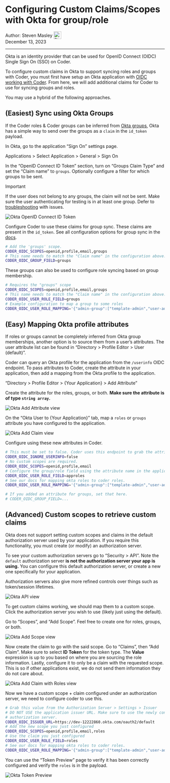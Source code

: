 # Configuring Custom Claims/Scopes with Okta for group/role

<div style="pad: 0px; margin: 0px;">
  <span style="vertical-align:middle;">Author: </span>
  <a href="https://github.com/Emyrk" style="text-decoration: none; color: inherit; margin-bottom: 0px;">
    <span style="vertical-align:middle;">Steven Masley</span>
    <img src="https://avatars.githubusercontent.com/u/5446298?v=4" alt="Steven Masley" width="24px" height="24px" style="vertical-align:middle; margin: 0px;"/>
  </a>
</div>
December 13, 2023

---

Okta is an identity provider that can be used for OpenID Connect (OIDC) Single
Sign On (SSO) on Coder.

To configure custom claims in Okta to support syncing roles and groups with
Coder, you must first have setup an Okta application with
[OIDC working with Coder](../admin/users/oidc-auth.md).
From here, we will add additional claims for Coder to use for syncing groups and
roles.

You may use a hybrid of the following approaches.

## (Easiest) Sync using Okta Groups

If the Coder roles & Coder groups can be inferred from
[Okta groups](https://help.okta.com/en-us/content/topics/users-groups-profiles/usgp-about-groups.htm),
Okta has a simple way to send over the groups as a `claim` in the `id_token`
payload.

In Okta, go to the application “Sign On” settings page.

Applications > Select Application > General > Sign On

In the “OpenID Connect ID Token” section, turn on “Groups Claim Type” and set
the “Claim name” to `groups`. Optionally configure a filter for which groups to
be sent.

> [!IMPORTANT]
> If the user does not belong to any groups, the claim will not be sent. Make
> sure the user authenticating for testing is in at least one group. Defer to
> [troubleshooting](../admin/users/index.md) with issues.

![Okta OpenID Connect ID Token](../images/guides/okta/oidc_id_token.png)

Configure Coder to use these claims for group sync. These claims are present in
the `id_token`. See all configuration options for group sync in the
[docs](https://coder.com/docs/admin/auth#group-sync-enterprise).

```bash
# Add the 'groups' scope.
CODER_OIDC_SCOPES=openid,profile,email,groups
# This name needs to match the "Claim name" in the configuration above.
CODER_OIDC_GROUP_FIELD=groups
```

These groups can also be used to configure role syncing based on group
membership.

```bash
# Requires the "groups" scope
CODER_OIDC_SCOPES=openid,profile,email,groups
# This name needs to match the "Claim name" in the configuration above.
CODER_OIDC_USER_ROLE_FIELD=groups
# Example configuration to map a group to some roles
CODER_OIDC_USER_ROLE_MAPPING='{"admin-group":["template-admin","user-admin"]}'
```

## (Easy) Mapping Okta profile attributes

If roles or groups cannot be completely inferred from Okta group memberships,
another option is to source them from a user’s attributes. The user attribute
list can be found in “Directory > Profile Editor > User (default)”.

Coder can query an Okta profile for the application from the `/userinfo` OIDC
endpoint. To pass attributes to Coder, create the attribute in your application,
then add a mapping from the Okta profile to the application.

“Directory > Profile Editor > {Your Application} > Add Attribute”

Create the attribute for the roles, groups, or both. **Make sure the attribute
is of type `string array`.**

![Okta Add Attribute view](../images/guides/okta/add_attribute.png)

On the “Okta User to {Your Application}” tab, map a `roles` or `groups`
attribute you have configured to the application.

![Okta Add Claim view](../images/guides/okta/add_claim.png)

Configure using these new attributes in Coder.

```bash
# This must be set to false. Coder uses this endpoint to grab the attributes.
CODER_OIDC_IGNORE_USERINFO=false
# No custom scopes are required.
CODER_OIDC_SCOPES=openid,profile,email
# Configure the group/role field using the attribute name in the application.
CODER_OIDC_USER_ROLE_FIELD=approles
# See our docs for mapping okta roles to coder roles.
CODER_OIDC_USER_ROLE_MAPPING='{"admin-group":["template-admin","user-admin"]}'

# If you added an attribute for groups, set that here.
# CODER_OIDC_GROUP_FIELD=...
```

## (Advanced) Custom scopes to retrieve custom claims

Okta does not support setting custom scopes and claims in the default
authorization server used by your application. If you require this
functionality, you must create (or modify) an authorization server.

To see your custom authorization servers go to “Security > API”. Note the
`default` authorization server **is not the authorization server your app is
using.** You can configure this default authorization server, or create a new
one specifically for your application.

Authorization servers also give more refined controls over things such as
token/session lifetimes.

![Okta API view](../images/guides/okta/api_view.png)

To get custom claims working, we should map them to a custom scope. Click the
authorization server you wish to use (likely just using the default).

Go to “Scopes”, and “Add Scope”. Feel free to create one for roles, groups, or
both.

![Okta Add Scope view](../images/guides/okta/add_scope.png)

Now create the claim to go with the said scope. Go to “Claims”, then “Add
Claim”. Make sure to select **ID Token** for the token type. The **Value**
expression is up to you based on where you are sourcing the role information.
Lastly, configure it to only be a claim with the requested scope. This is so if
other applications exist, we do not send them information they do not care
about.

![Okta Add Claim with Roles view](../images/guides/okta/add_claim_with_roles.png)

Now we have a custom scope + claim configured under an authorization server, we
need to configure coder to use this.

```bash
# Grab this value from the Authorization Server > Settings > Issuer
# DO NOT USE the application issuer URL. Make sure to use the newly configured
# authorization server.
CODER_OIDC_ISSUER_URL=https://dev-12222860.okta.com/oauth2/default
# Add the new scope you just configured
CODER_OIDC_SCOPES=openid,profile,email,roles
# Use the claim you just configured
CODER_OIDC_USER_ROLE_FIELD=roles
# See our docs for mapping okta roles to coder roles.
CODER_OIDC_USER_ROLE_MAPPING='{"admin-group":["template-admin","user-admin"]}'
```

You can use the “Token Preview” page to verify it has been correctly configured
and verify the `roles` is in the payload.

![Okta Token Preview](../images/guides/okta/token_preview.png)
